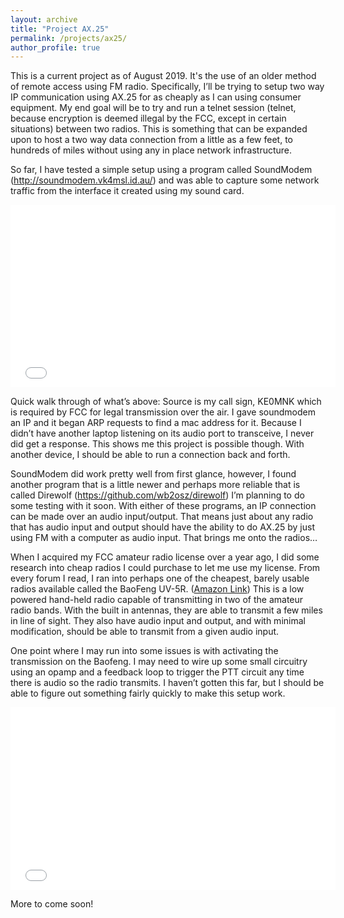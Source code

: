 ```yaml
---
layout: archive
title: "Project AX.25"
permalink: /projects/ax25/
author_profile: true
---
```



This is a current project as of August 2019. It's the use of an older method of remote access using FM radio. Specifically, I’ll be trying to setup two way IP communication using AX.25 for as cheaply as I can using consumer equipment. My end goal will be to try and run a telnet session (telnet, because encryption is deemed illegal by the FCC, except in certain situations) between two radios. This is something that can be expanded upon to host a two way data connection from a little as a few feet, to hundreds of miles without using any in place network infrastructure. 

So far, I have tested a simple setup using a program called SoundModem (<a href="http://soundmodem.vk4msl.id.au/">http://soundmodem.vk4msl.id.au/</a>) and was able to capture some network traffic from the interface it created using my sound card.

<iframe src="/images/ax251.png" width="520" height="292" style="border:none;"></iframe>

Quick walk through of what’s above: Source is my call sign, KE0MNK which is required by FCC for legal transmission over the air. I gave soundmodem an IP and it began ARP requests to find a mac address for it. Because I didn’t have another laptop listening on its audio port to transceive, I never did get a response. This shows me this project is possible though. With another device, I should be able to run a connection back and forth.

SoundModem did work pretty well from first glance, however, I found another program that is a little newer and perhaps more reliable that is called Direwolf (<a href="https://github.com/wb2osz/direwolf">https://github.com/wb2osz/direwolf</a>) I’m planning to do some testing with it soon. With either of these programs, an IP connection can be made over an audio input/output. That means just about any radio that has audio input and output should have the ability to do AX.25 by just using FM with a computer as audio input. That brings me onto the radios…

When I acquired my FCC amateur radio license over a year ago, I did some research into cheap radios I could purchase to let me use my license. From every forum I read, I ran into perhaps one of the cheapest, barely usable radios available called the BaoFeng UV-5R. (<a href="https://www.amazon.com/dp/B007H4VT7A/ref=cm_sw_em_r_mt_dp_U_xLoNDbF0ACDWE">Amazon Link</a>) This is a low powered hand-held radio capable of transmitting in two of the amateur radio bands. With the built in antennas, they are able to transmit a few miles in line of sight. They also have audio input and output, and with minimal modification, should be able to transmit from a given audio input. 

One point where I may run into some issues is with activating the transmission on the Baofeng. I may need to wire up some small circuitry using an opamp and a feedback loop to trigger the PTT circuit any time there is audio so the radio transmits. I haven’t gotten this far, but I should be able to figure out something fairly quickly to make this setup work. 

<iframe src="/images/ax252.png" width="520" height="292" style="border:none;"></iframe>

More to come soon!